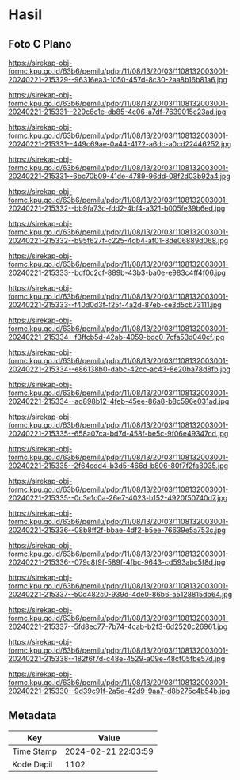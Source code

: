 # Hasil

## Foto C Plano

https://sirekap-obj-formc.kpu.go.id/63b6/pemilu/pdpr/11/08/13/20/03/1108132003001-20240221-215329--96316ea3-1050-457d-8c30-2aa8b16b81a6.jpg

https://sirekap-obj-formc.kpu.go.id/63b6/pemilu/pdpr/11/08/13/20/03/1108132003001-20240221-215331--220c6c1e-db85-4c06-a7df-7639015c23ad.jpg

https://sirekap-obj-formc.kpu.go.id/63b6/pemilu/pdpr/11/08/13/20/03/1108132003001-20240221-215331--449c69ae-0a44-4172-a6dc-a0cd22446252.jpg

https://sirekap-obj-formc.kpu.go.id/63b6/pemilu/pdpr/11/08/13/20/03/1108132003001-20240221-215331--6bc70b09-41de-4789-96dd-08f2d03b92a4.jpg

https://sirekap-obj-formc.kpu.go.id/63b6/pemilu/pdpr/11/08/13/20/03/1108132003001-20240221-215332--bb9fa73c-fdd2-4bf4-a321-b005fe39b6ed.jpg

https://sirekap-obj-formc.kpu.go.id/63b6/pemilu/pdpr/11/08/13/20/03/1108132003001-20240221-215332--b95f627f-c225-4db4-af01-8de06889d068.jpg

https://sirekap-obj-formc.kpu.go.id/63b6/pemilu/pdpr/11/08/13/20/03/1108132003001-20240221-215333--bdf0c2cf-889b-43b3-ba0e-e983c4ff4f06.jpg

https://sirekap-obj-formc.kpu.go.id/63b6/pemilu/pdpr/11/08/13/20/03/1108132003001-20240221-215333--f40d0d3f-f25f-4a2d-87eb-ce3d5cb73111.jpg

https://sirekap-obj-formc.kpu.go.id/63b6/pemilu/pdpr/11/08/13/20/03/1108132003001-20240221-215334--f3ffcb5d-42ab-4059-bdc0-7cfa53d040cf.jpg

https://sirekap-obj-formc.kpu.go.id/63b6/pemilu/pdpr/11/08/13/20/03/1108132003001-20240221-215334--e86138b0-dabc-42cc-ac43-8e20ba78d8fb.jpg

https://sirekap-obj-formc.kpu.go.id/63b6/pemilu/pdpr/11/08/13/20/03/1108132003001-20240221-215334--ad898b12-4feb-45ee-86a8-b8c596e031ad.jpg

https://sirekap-obj-formc.kpu.go.id/63b6/pemilu/pdpr/11/08/13/20/03/1108132003001-20240221-215335--658a07ca-bd7d-458f-be5c-9f06e49347cd.jpg

https://sirekap-obj-formc.kpu.go.id/63b6/pemilu/pdpr/11/08/13/20/03/1108132003001-20240221-215335--2f64cdd4-b3d5-466d-b806-80f7f2fa8035.jpg

https://sirekap-obj-formc.kpu.go.id/63b6/pemilu/pdpr/11/08/13/20/03/1108132003001-20240221-215335--0c3e1c0a-26e7-4023-b152-4920f50740d7.jpg

https://sirekap-obj-formc.kpu.go.id/63b6/pemilu/pdpr/11/08/13/20/03/1108132003001-20240221-215336--08b8ff2f-bbae-4df2-b5ee-76639e5a753c.jpg

https://sirekap-obj-formc.kpu.go.id/63b6/pemilu/pdpr/11/08/13/20/03/1108132003001-20240221-215336--079c8f9f-589f-4fbc-9643-cd593abc5f8d.jpg

https://sirekap-obj-formc.kpu.go.id/63b6/pemilu/pdpr/11/08/13/20/03/1108132003001-20240221-215337--50d482c0-939d-4de0-86b6-a5128815db64.jpg

https://sirekap-obj-formc.kpu.go.id/63b6/pemilu/pdpr/11/08/13/20/03/1108132003001-20240221-215337--5fd8ec77-7b74-4cab-b2f3-6d2520c26961.jpg

https://sirekap-obj-formc.kpu.go.id/63b6/pemilu/pdpr/11/08/13/20/03/1108132003001-20240221-215338--182f6f7d-c48e-4529-a09e-48cf05fbe57d.jpg

https://sirekap-obj-formc.kpu.go.id/63b6/pemilu/pdpr/11/08/13/20/03/1108132003001-20240221-215330--9d39c91f-2a5e-42d9-9aa7-d8b275c4b54b.jpg


## Metadata

| Key        | Value               |
| ---------- | ------------------- |
| Time Stamp | 2024-02-21 22:03:59 |
| Kode Dapil | 1102                |



